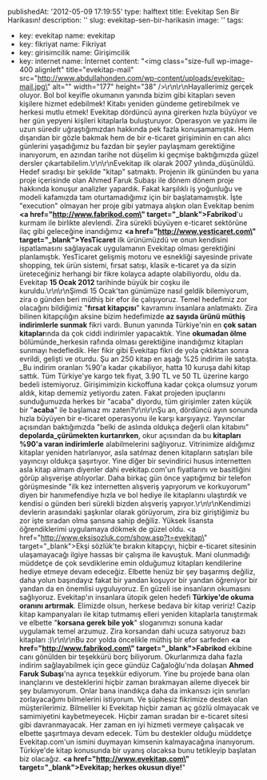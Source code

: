 publishedAt: '2012-05-09 17:19:55'
type: halftext
title: Evekitap Sen Bir Harikasın!
description: ''
slug: evekitap-sen-bir-harikasin
image: ''
tags:
  - key: evekitap
    name: evekitap
  - key: fikriyat
    name: Fikriyat
  - key: girisimcilik
    name: Girişimcilik
  - key: internet
    name: İnternet
content: "<img class=\"size-full wp-image-400 alignleft\" title=\"evekitap-mail\" src=\"http://www.abdullahonden.com/wp-content/uploads/evekitap-mail.jpg\" alt=\"\" width=\"177\" height=\"38\" />\r\n\r\nHayallerimiz gerçek oluyor. Bol bol keyifle okumanın yanında bizim gibi kitapları seven kişilere hizmet edebilmek! Kitabı yeniden gündeme getirebilmek ve herkesi mutlu etmek! Evekitap dördüncü ayına girerken hızla büyüyor ve her gün yepyeni kişileri kitaplarla buluşturuyor. Operasyon ve yazılımı ile uzun süredir uğraştığımızdan hakkında pek fazla konuşamamıştık. Hem dışarıdan bir gözle bakmak hem de bir e-ticaret girişiminin en can alıcı günlerini yaşadığımız bu fazdan bir şeyler paylaşmam gerektiğine inanıyorum, en azından tarihe not düşelim ki geçmişe baktığımızda güzel dersler çıkartabilelim.\r\n\r\nEvekitap ilk olarak 2007 yılında\_düşünüldü. Hedef sıradışı bir şekilde \"kitap\" satmaktı. Projenin ilk gününden bu yana proje içerisinde olan Ahmed Faruk Subaşı ile dönem dönem proje hakkında konuşur analizler yapardık. Fakat karşılıklı iş yoğunluğu ve modeli kafamızda tam oturtamadığımız için bir başlatamamıştık. İşte \"execution\" olmayan her proje gibi yatmaya alışkın olan Evekitap benim <strong><a href=\"http://www.fabrikod.com\" target=\"_blank\">Fabrikod</a></strong>'u kurmam ile birlikte alevlendi. Zira sürekli büyüyen e-ticaret sektörüne ilaç gibi geleceğine inandığımız <strong><a href=\"http://www.yesticaret.com\" target=\"_blank\">YesTicaret</a></strong> ilk ürünümüzdü ve onun kendisini ispatlamasını sağlayacak uygulamanın Evekitap olması gerektiğini planlamıştık. YesTicaret gelişmiş motoru ve esnekliği sayesinde private shopping, tek ürün sistemi, fırsat satışı, klasik e-ticaret ya da sizin üreteceğiniz herhangi bir fikre kolayca adapte olabiliyordu, oldu da. Evekitap <strong>15 Ocak 2012</strong> tarihinde büyük bir coşku ile kuruldu.\r\n\r\nŞimdi 15 Ocak'tan günümüze nasıl geldik bilemiyorum, zira o günden beri müthiş bir efor ile çalışıyoruz. Temel hedefimiz zor olacağını bildiğimiz \"<strong>fırsat kitapçısı</strong>\" kavramını insanlara anlatmaktı. Zira bilinen kitapçılığın aksine bizim hedefimizde <strong>az sayıda ürünü müthiş indirimlerle sunmak</strong> fikri vardı. Bunun yanında Türkiye'nin en <strong>çok satan kitaplar</strong>ında da çok ciddi indirimler yapacaktık. Yine <strong>okumadan ölme</strong> bölümünde\_herkesin rafında olması gerektiğine inandığımız kitapları sunmayı hedefledik. Her fikir gibi Evekitap fikri de yola çıktıktan sonra evrildi, gelişti ve oturdu. Şu an 250 kitap en aşağı %25 indirim ile satışta. \_Bu indirim oranları %90'a kadar çıkabiliyor, hatta 10 kuruşa dahi kitap sattık. Tüm Türkiye'ye kargo tek fiyat, 3.90 TL ve 50 TL üzerine kargo bedeli istemiyoruz. Girişimimizin kickoffuna kadar çokça olumsuz yorum aldık, kitap dememiz yetiyordu zaten. Fakat projeden ipuçlarını sunduğumuzda herkes bir \"acaba\" diyordu, tüm girişimler zaten küçük bir \"<strong>acaba</strong>\" ile başlamaz mı zaten?\r\n\r\nŞu an, dördüncü ayın sonunda hızla büyüyen bir e-ticaret operasyonu ile karşı karşıyayız. Yayıncılar açısından baktığımızda \"belki de aslında oldukça değerli olan kitabını\" <strong>depolarda\_çürümekten kurtarırken</strong>, okur açısından da bu <strong>kitapları %90'a varan indirimlerle</strong> alabilmelerini sağlıyoruz. Vitrinimize aldığımız kitaplar yeniden hatırlanıyor, asla satılmaz denen kitapların satışları bile yayıncıyı oldukça şaşırtıyor. Yine diğer bir sevindirici husus internetten asla kitap almam diyenler dahi evekitap.com'un fiyatlarını ve basitliğini görüp alışverişe atılıyorlar. Daha birkaç gün önce yaptığımız bir telefon görüşmesinde \"ilk kez internetten alışveriş yapıyorum ve korkuyorum\" diyen bir hanımefendiye hızla ve bol hediye ile kitaplarını ulaştırdık ve kendisi o günden beri sürekli bizden alışveriş yapıyor.\r\n\r\nKendimizi devlerin arasındaki şaşkınlar olarak görüyorum, zira biz giriştiğimiz bu zor işte sıradan olma şansına sahip değiliz. Yüksek lisansta öğrendiklerimi uygulamaya dökmek de güzel oldu. <a href=\"http://www.eksisozluk.com/show.asp?t=evekitap\" target=\"_blank\">Ekşi sözlük</a>'te bırakın kitapçıyı, hiçbir e-ticaret sitesinin ulaşamayacağı ilgiye hassas bir çalışma ile kavuştuk. Mani olunmadığı müddetçe de çok sevdiklerine emin olduğumuz kitapları kendilerine hediye etmeye devam edeceğiz. Elbette henüz bir şey başarmış değiliz, daha yolun başındayız fakat bir yandan koşuyor bir yandan öğreniyor bir yandan da en önemlisi uyguluyoruz. En güzeli ise insanların okumasını sağlıyoruz. Evekitap'ın insanlara ütopik gelen hedefi <strong>Türkiye'de okuma oranını artırmak</strong>. Elimizde olsun, herkese bedava bir kitap veririz! Cazip kitap kampanyaları ile kitap tutmamış elleri yeniden kitaplarla tanıştırmak ve elbette \"<strong>korsana gerek bile yok</strong>\" sloganımızı sonuna kadar uygulamak temel arzumuz. Zira korsandan dahi ucuza satıyoruz bazı kitapları :)\r\n\r\nBu zor yolda öncelikle müthiş bir efor sarfeden <strong><a href=\"http://www.fabrikod.com\" target=\"_blank\">Fabrikod</a></strong> ekibine canı gönülden bir teşekkürü borç biliyorum. Okurlarımıza daha fazla indirim sağlayabilmek için gece gündüz Cağaloğlu'nda dolaşan <strong>Ahmed Faruk Subaşı</strong>'na ayrıca teşekkür ediyorum. Yine bu projede bana olan inançlarını ve desteklerini hiçbir zaman bırakmayan aileme diyecek bir şey bulamıyorum. Onlar bana inandıkça daha da imkansızı için sınırları zorlayacağımı bilmelerini istiyorum. Ve şüphesiz fikrimize destek olan müşterilerimiz. Bilmeliler ki Evekitap hiçbir zaman aç gözlü olmayacak ve samimiyetini kaybetmeyecek. Hiçbir zaman sıradan bir e-ticaret sitesi gibi davranmayacak. Her zaman en iyi hizmeti vermeye çalışacak ve elbette şaşırtmaya devam edecek. Tüm bu destekler olduğu müddetçe Evekitap.com'un ismini duymayan kimsenin kalmayacağına inanıyorum. Türkiye'de kitap konusunda bir uyanış olacaksa bunu tetikleyip başlatan biz olacağız. <strong><a href=\"http://www.evekitap.com\" target=\"_blank\">Evekitap; herkes okusun diye!</a></strong>"
